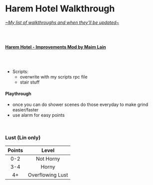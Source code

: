 # Harem Hotel Walkthrough
[*\~My list of walkthroughs and when they'll be updated\~*](https://www.patreon.com/maimlain)

<br>
<br>

[**Harem Hotel - Improvements Mod by Maim Lain**](https://github.com/maim-lain/haremhotel/blob/master/mod.md)

<br>
<br>

- Scripts:
  - overwrite with my scripts rpc file
  - stair stuff

#### Playthrough
- once you can do shower scenes do those everyday to make grind easier/faster
- use alarm for easy points

<br>

### Lust (Lin only)
Points | Level
:---: | :---:
0-2 | Not Horny
3-4 | Horny
4+ | Overflowing Lust

<br>
<br>
<br>
<br>
<br>
